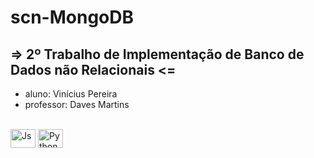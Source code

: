 # scn-MongoDB

##  => 2º Trabalho de Implementação de Banco de Dados não Relacionais <=

- aluno: Vinícius Pereira
- professor: Daves Martins

<div style="display: inline_block; padding: 0 auto"><br>
  <img align="center" alt="Js" height="30" width="40" src="https://cdn.jsdelivr.net/gh/devicons/devicon@v2.15.1/devicon.min.css">
  <img align="center" alt="Python" height="30" width="40" src="https://cdn.jsdelivr.net/gh/devicons/devicon@v2.15.1/devicon.min.css">
</div>
  
  ##
